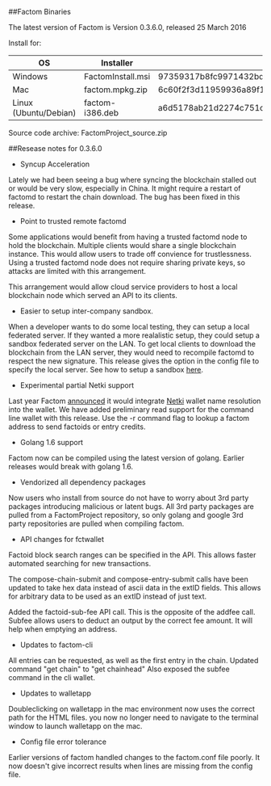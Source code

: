 ##Factom Binaries

The latest version of Factom is Version 0.3.6.0, released 25 March 2016

Install for:

| OS | Installer | sha256sum |
|----|-----|-----|
| Windows | FactomInstall.msi | 97359317b8fc9971432bd6e8847585b3e3c6ca2898a5cef32a5e77e4d2354143 |
| Mac | factom.mpkg.zip | 6c60f2f3d11959936a89f124904d101e8e7a447f93376e171b7c49a9b46ad8a5 |
| Linux (Ubuntu/Debian) | factom-i386.deb | a6d5178ab21d2274c751ca0b280d4ba5be20d1df93132fadfd2e45c36a215cf3 |


Source code archive: FactomProject_source.zip


##Resease notes for 0.3.6.0

- Syncup Acceleration

Lately we had been seeing a bug where syncing the blockchain stalled out or would be very slow, especially in China.  It might require a restart of factomd to restart the chain download.  The bug has been fixed in this release.



- Point to trusted remote factomd

Some applications would benefit from having a trusted factomd node to hold the blockchain.  Multiple clients would share a single blockchain instance.  This would allow users to trade off convience for trustlessness.  Using a trusted factomd node does not require sharing private keys, so attacks are limited with this arrangement.

This arrangement would allow cloud service providers to host a local blockchain node which served an API to its clients.



- Easier to setup inter-company sandbox.

 When a developer wants to do some local testing, they can setup a local federated server.  If they wanted a more realalistic setup, they could setup a sandbox federated server on the LAN.  To get local clients to download the blockchain from the LAN server, they would need to recompile factomd to respect the new signature.  This release gives the option in the config file to specify the local server.  See how to setup a sandbox [here](https://github.com/FactomProject/FactomDocs/blob/master/developerSandboxSetup.md).




- Experimental partial Netki support

Last year Factom [announced](https://www.factom.com/netki-factom-announce-partnership/) it would integrate [Netki](https://www.netki.com/) wallet name resolution into the wallet.  We have added preliminary read support for the command line wallet with this release.  Use the -r command flag to lookup a factom address to send factoids or entry credits.



- Golang 1.6 support

Factom now can be compiled using the latest version of golang.  Earlier releases would break with golang 1.6.



- Vendorized all dependency packages

Now users who install from source do not have to worry about 3rd party packages introducing malicious or latent bugs.  All 3rd party packages are pulled from a FactomProject repository, so only golang and google 3rd party repositories are pulled when compiling factom.



- API changes for fctwallet

Factoid block search ranges can be specified in the API.  This allows faster automated searching for new transactions.

The compose-chain-submit and compose-entry-submit calls have been updated to take hex data instead of ascii data in the extID fields.  This allows for arbitrary data to be used as an extID instead of just text.

Added the factoid-sub-fee API call.  This is the opposite of the addfee call.  Subfee allows users to deduct an output by the correct fee amount.  It will help when emptying an address.



- Updates to factom-cli 

All entries can be requested, as well as the first entry in the chain.
Updated command "get chain" to "get chainhead"
Also exposed the subfee command in the cli wallet.



- Updates to walletapp

Doubleclicking on walletapp in the mac environment now uses the correct path for the HTML files.  you now no longer need to navigate to the terminal window to launch walletapp on the mac.



- Config file error tolerance

Earlier versions of factom handled changes to the factom.conf file poorly.  It now doesn't give incorrect results when lines are missing from the config file.
